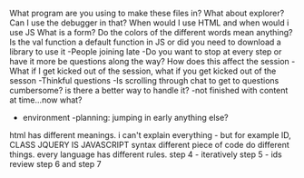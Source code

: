 What program are you using to make these files in?
What about explorer? Can I use the debugger in that?
When would I use HTML and when would i use JS
What is a form?
Do the colors of the different words mean anything?
Is the val function a default function in JS or did you need to download a library to use it
-People joining late
-Do you want to stop at every step or have it more be questions along the way? How does this affect the session
-What if I get kicked out of the session, what if you get kicked out of the sesson
-Thinkful questions
-Is scrolling through chat to get to questions cumbersome? is there a better way to handle it?
-not finished with content at time...now what?
- environment
-planning: jumping in early anything else?

html has different meanings. i can't explain everything - but for example ID, CLASS
JQUERY IS JAVASCRIPT
syntax different piece of code do different things. every language has different rules. 
step 4 - iteratively
step 5 - ids
review step 6 and step 7
